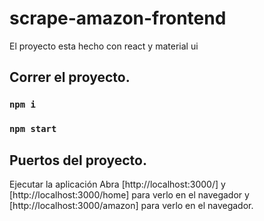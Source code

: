 # scrape-amazon-frontend
El proyecto esta hecho con react y material ui 
## Correr el proyecto.

### `npm i`

### `npm start`

## Puertos del proyecto.

Ejecutar la aplicación
Abra [http://localhost:3000/]
y  [http://localhost:3000/home] para verlo en el navegador
y  [http://localhost:3000/amazon] para verlo en el navegador.

